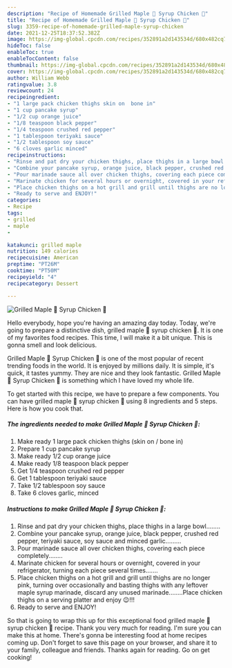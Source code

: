 ```yaml
---
description: "Recipe of Homemade Grilled Maple 🍁 Syrup Chicken 🐔"
title: "Recipe of Homemade Grilled Maple 🍁 Syrup Chicken 🐔"
slug: 3359-recipe-of-homemade-grilled-maple-syrup-chicken
date: 2021-12-25T18:37:52.382Z
image: https://img-global.cpcdn.com/recipes/352891a2d143534d/680x482cq70/grilled-maple-syrup-chicken-recipe-main-photo.jpg
hideToc: false
enableToc: true
enableTocContent: false
thumbnail: https://img-global.cpcdn.com/recipes/352891a2d143534d/680x482cq70/grilled-maple-syrup-chicken-recipe-main-photo.jpg
cover: https://img-global.cpcdn.com/recipes/352891a2d143534d/680x482cq70/grilled-maple-syrup-chicken-recipe-main-photo.jpg
author: William Webb
ratingvalue: 3.8
reviewcount: 24
recipeingredient:
- "1 large pack chicken thighs skin on  bone in"
- "1 cup pancake syrup"
- "1/2 cup orange juice"
- "1/8 teaspoon black pepper"
- "1/4 teaspoon crushed red pepper"
- "1 tablespoon teriyaki sauce"
- "1/2 tablespoon soy sauce"
- "6 cloves garlic minced"
recipeinstructions:
- "Rinse and pat dry your chicken thighs, place thighs in a large bowl........"
- "Combine your pancake syrup, orange juice, black pepper, crushed red pepper, teriyaki sauce, soy sauce and minced garlic........."
- "Pour marinade sauce all over chicken thighs, covering each piece completely........"
- "Marinate chicken for several hours or overnight, covered in your refrigerator, turning each piece several times......."
- "Place chicken thighs on a hot grill and grill until thighs are no longer pink, turning over occasionally and basting thighs with any leftover maple syrup marinade, discard any unused marinade........Place chicken thighs on a serving platter and enjoy 😉!!!"
- "Ready to serve and ENJOY!"
categories:
- Recipe
tags:
- grilled
- maple
- 

katakunci: grilled maple  
nutrition: 149 calories
recipecuisine: American
preptime: "PT26M"
cooktime: "PT50M"
recipeyield: "4"
recipecategory: Dessert

---
```



![Grilled Maple 🍁 Syrup Chicken 🐔](https://img-global.cpcdn.com/recipes/352891a2d143534d/680x482cq70/grilled-maple-syrup-chicken-recipe-main-photo.jpg)

Hello everybody, hope you're having an amazing day today. Today, we're going to prepare a distinctive dish, grilled maple 🍁 syrup chicken 🐔. It is one of my favorites food recipes. This time, I will make it a bit unique. This is gonna smell and look delicious.

Grilled Maple 🍁 Syrup Chicken 🐔 is one of the most popular of recent trending foods in the world. It is enjoyed by millions daily. It is simple, it's quick, it tastes yummy. They are nice and they look fantastic. Grilled Maple 🍁 Syrup Chicken 🐔 is something which I have loved my whole life.




To get started with this recipe, we have to prepare a few components. You can have grilled maple 🍁 syrup chicken 🐔 using 8 ingredients and 5 steps. Here is how you cook that.

<!--inarticleads1-->

##### The ingredients needed to make Grilled Maple 🍁 Syrup Chicken 🐔:

1. Make ready 1 large pack chicken thighs (skin on / bone in)
1. Prepare 1 cup pancake syrup
1. Make ready 1/2 cup orange juice
1. Make ready 1/8 teaspoon black pepper
1. Get 1/4 teaspoon crushed red pepper
1. Get 1 tablespoon teriyaki sauce
1. Take 1/2 tablespoon soy sauce
1. Take 6 cloves garlic, minced




<!--inarticleads2-->

##### Instructions to make Grilled Maple 🍁 Syrup Chicken 🐔:

1. Rinse and pat dry your chicken thighs, place thighs in a large bowl........
1. Combine your pancake syrup, orange juice, black pepper, crushed red pepper, teriyaki sauce, soy sauce and minced garlic.........
1. Pour marinade sauce all over chicken thighs, covering each piece completely........
1. Marinate chicken for several hours or overnight, covered in your refrigerator, turning each piece several times.......
1. Place chicken thighs on a hot grill and grill until thighs are no longer pink, turning over occasionally and basting thighs with any leftover maple syrup marinade, discard any unused marinade........Place chicken thighs on a serving platter and enjoy 😉!!!
1. Ready to serve and ENJOY!



So that is going to wrap this up for this exceptional food grilled maple 🍁 syrup chicken 🐔 recipe. Thank you very much for reading. I'm sure you can make this at home. There's gonna be interesting food at home recipes coming up. Don't forget to save this page on your browser, and share it to your family, colleague and friends. Thanks again for reading. Go on get cooking!

